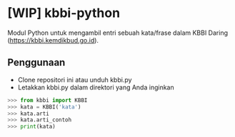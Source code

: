 # [WIP] kbbi-python

Modul Python untuk mengambil entri sebuah kata/frase dalam KBBI Daring
(https://kbbi.kemdikbud.go.id).

## Penggunaan

- Clone repositori ini atau unduh kbbi.py
- Letakkan kbbi.py dalam direktori yang Anda inginkan

```python
>>> from kbbi import KBBI
>>> kata = KBBI('kata')
>>> kata.arti
>>> kata.arti_contoh
>>> print(kata)
```
